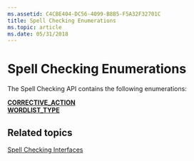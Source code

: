 ```yaml
---
ms.assetid: C4CBE404-DC56-4099-B8B5-F5A32F32701C
title: Spell Checking Enumerations
ms.topic: article
ms.date: 05/31/2018
---
```


# Spell Checking Enumerations

The Spell Checking API contains the following enumerations:

<dl>

[**CORRECTIVE\_ACTION**](/windows/desktop/api/SpellCheck/ne-spellcheck-corrective_action)  
[**WORDLIST\_TYPE**](/windows/desktop/api/SpellCheck/ne-spellcheck-wordlist_type)  
</dl>

## Related topics

<dl> <dt>

[Spell Checking Interfaces](spell-checker-interfaces.md)
</dt> </dl>

 

 



